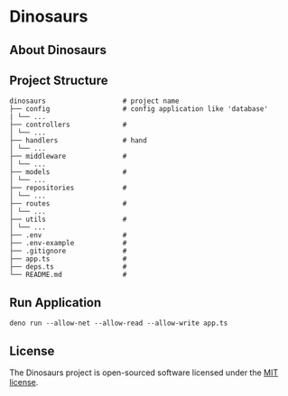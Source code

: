 # Dinosaurs

## About Dinosaurs

## Project Structure

    dinosaurs                   # project name
    ├── config                  # config application like 'database'
    | └── ...
    ├── controllers             #
    │ └── ...
    ├── handlers                # hand
    │ └── ...
    ├── middleware              #
    │ └── ...
    ├── models                  #
    │ └── ...
    ├── repositories            #
    │ └── ...
    ├── routes                  #
    │ └── ...
    ├── utils                   #
    │ └── ...
    ├── .env                    #
    ├── .env-example            #
    ├── .gitignore              #
    ├── app.ts                  #
    ├── deps.ts                 #
    └── README.md               #

## Run Application

    deno run --allow-net --allow-read --allow-write app.ts

## License

The Dinosaurs project is open-sourced software licensed under the [MIT license](LICENSE).
